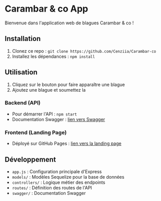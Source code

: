 # Carambar & co App

Bienvenue dans l'application web de blagues Carambar & co !

## Installation

1. Clonez ce repo : `git clone https://github.com/Cenziia/Carambar-co`
2. Installez les dépendances : `npm install`

## Utilisation

1. Cliquez sur le bouton pour faire apparaître une blague
2. Ajoutez une blague et soumettez la

### Backend (API)

- Pour démarrer l'API : `npm start`
- Documentation Swagger : [lien vers Swagger](http://localhost:3000/api-docs)

### Frontend (Landing Page)

- Déployé sur GitHub Pages : [lien vers la landing page](https://Cenziia.github.io/Carambar-co/)

## Développement

- `app.js` : Configuration principale d'Express
- `models/` : Modèles Sequelize pour la base de données
- `controllers/` : Logique métier des endpoints
- `routes/` : Définition des routes de l'API
- `swagger/` : Documentation Swagger

